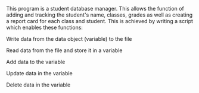 This program is a student database manager. This allows the function of adding and tracking the student's name, classes, grades as well as creating a report card for each class and student. 
This is achieved by writing a script which enables these functions:

Write data from the data object (variable) to the file

Read data from the file and store it in a variable

Add data to the variable

Update data in the variable

Delete data in the variable

